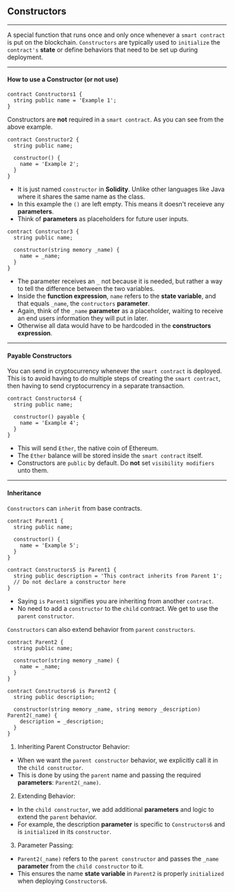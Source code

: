 ## Constructors

---

A special function that runs once and only once whenever a `smart contract` is put on the blockchain.
`Constructors` are typically used to `initialize` the `contract's` **state** or define behaviors that need to be set up during deployment.

---

#### How to use a Constructor (or not use)

```solidity
contract Constructors1 {
  string public name = 'Example 1';
}
```

Constructors are **not** required in a `smart contract`. As you can see from the above example.

```solidity
contract Constructor2 {
  string public name;

  constructor() {
    name = 'Example 2';
  }
}
```

- It is just named `constructor` in **Solidity**. Unlike other languages like Java where it shares the same name as the class.
- In this example the `()` are left empty. This means it doesn't receieve any **parameters**.
- Think of **parameters** as placeholders for future user inputs.

```solidity
contract Constructor3 {
  string public name;

  constructor(string memory _name) {
    name = _name;
  }
}
```

- The parameter receives an `_` not because it is needed, but rather a way to tell the difference between the two variables.
- Inside the **function expression**, `name` refers to the **state variable**, and that equals `_name`, the `contructors` **parameter**.
- Again, think of the `_name` **parameter** as a placeholder, waiting to receive an end users information they will put in later.
- Otherwise all data would have to be hardcoded in the **constructors expression**.

---

#### Payable Constructors

You can send in cryptocurrency whenever the `smart contract` is deployed.
This is to avoid having to do multiple steps of creating the `smart contract`, then having to send cryptocurrency in a separate transaction.

```solidity
contract Constructors4 {
  string public name;

  constructor() payable {
    name = 'Example 4';
  }
}
```

- This will send `Ether`, the native coin of Ethereum.
- The `Ether` balance will be stored inside the `smart contract` itself.
- Constructors are `public` by default. Do **not** set `visibility modifiers` unto them.

---

#### Inheritance

`Constructors` can `inherit` from base contracts.

```solidity
contract Parent1 {
  string public name;

  constructor() {
    name = 'Example 5';
  }
}

contract Constructors5 is Parent1 {
  string public description = 'This contract inherits from Parent 1';
  // Do not declare a constructor here
}
```

- Saying `is` `Parent1` signifies you are inheriting from another `contract`.
- No need to add a `constructor` to the `child` contract. We get to use the `parent` `constructor`.

`Constructors` can also extend behavior from `parent` `constructors`.

```solidity
contract Parent2 {
  string public name;

  constructor(string memory _name) {
    name = _name;
  }
}

contract Constructors6 is Parent2 {
  string public description;

  constructor(string memory _name, string memory _description) Parent2(_name) {
    description = _description;
  }
}
```

1. Inheriting Parent Constructor Behavior:

- When we want the `parent constructor` behavior, we explicitly call it in the `child constructor`.
- This is done by using the `parent` name and passing the required **parameters**: `Parent2(_name)`.

2. Extending Behavior:

- In the `child constructor`, we add additional **parameters** and logic to extend the `parent` behavior.
- For example, the description **parameter** is specific to `Constructors6` and is `initialized` in its `constructor`.

3. Parameter Passing:

- `Parent2(_name)` refers to the `parent constructor` and passes the `_name` **parameter** from the `child constructor` to it.
- This ensures the name **state variable** in `Parent2` is properly `initialized` when deploying `Constructors6`.
